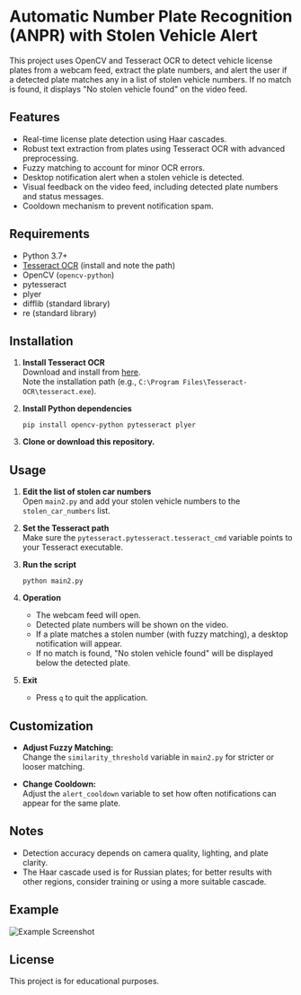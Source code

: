 # Automatic Number Plate Recognition (ANPR) with Stolen Vehicle Alert

This project uses OpenCV and Tesseract OCR to detect vehicle license plates from a webcam feed, extract the plate numbers, and alert the user if a detected plate matches any in a list of stolen vehicle numbers. If no match is found, it displays "No stolen vehicle found" on the video feed.

## Features

- Real-time license plate detection using Haar cascades.
- Robust text extraction from plates using Tesseract OCR with advanced preprocessing.
- Fuzzy matching to account for minor OCR errors.
- Desktop notification alert when a stolen vehicle is detected.
- Visual feedback on the video feed, including detected plate numbers and status messages.
- Cooldown mechanism to prevent notification spam.

## Requirements

- Python 3.7+
- [Tesseract OCR](https://github.com/tesseract-ocr/tesseract) (install and note the path)
- OpenCV (`opencv-python`)
- pytesseract
- plyer
- difflib (standard library)
- re (standard library)

## Installation

1. **Install Tesseract OCR**  
   Download and install from [here](https://github.com/tesseract-ocr/tesseract).  
   Note the installation path (e.g., `C:\Program Files\Tesseract-OCR\tesseract.exe`).

2. **Install Python dependencies**  
   ```
   pip install opencv-python pytesseract plyer
   ```

3. **Clone or download this repository.**

## Usage

1. **Edit the list of stolen car numbers**  
   Open `main2.py` and add your stolen vehicle numbers to the `stolen_car_numbers` list.

2. **Set the Tesseract path**  
   Make sure the `pytesseract.pytesseract.tesseract_cmd` variable points to your Tesseract executable.

3. **Run the script**  
   ```
   python main2.py
   ```

4. **Operation**  
   - The webcam feed will open.
   - Detected plate numbers will be shown on the video.
   - If a plate matches a stolen number (with fuzzy matching), a desktop notification will appear.
   - If no match is found, "No stolen vehicle found" will be displayed below the detected plate.

5. **Exit**  
   - Press `q` to quit the application.

## Customization

- **Adjust Fuzzy Matching:**  
  Change the `similarity_threshold` variable in `main2.py` for stricter or looser matching.

- **Change Cooldown:**  
  Adjust the `alert_cooldown` variable to set how often notifications can appear for the same plate.

## Notes

- Detection accuracy depends on camera quality, lighting, and plate clarity.
- The Haar cascade used is for Russian plates; for better results with other regions, consider training or using a more suitable cascade.

## Example

![Example Screenshot](screenshot.png)

## License

This project is for educational purposes.